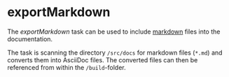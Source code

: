 # exportMarkdown

The *exportMarkdown* task can be used to include [markdown](https://markdown.de) files into the documentation.

The task is scanning the directory `/src/docs` for markdown files (`*.md`) and converts them into AsciiDoc files. The converted files can then be referenced from within the `/build`-folder.